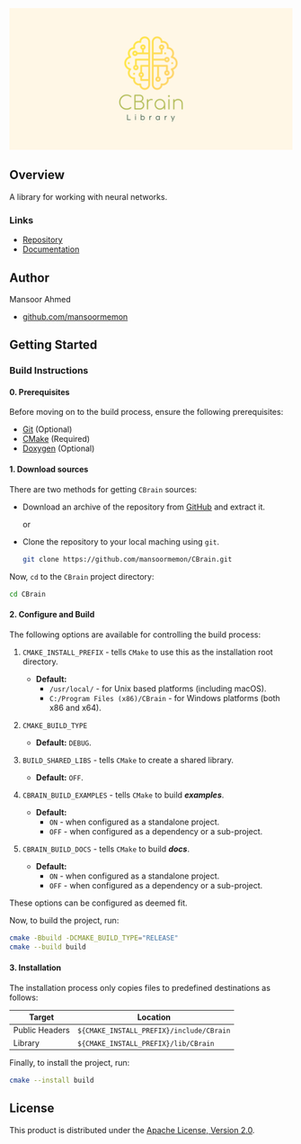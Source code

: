 ![](res/images/cover.png)

## Overview

A library for working with neural networks.

### Links

- [Repository](https://github.com/mansoormemon/CBrain)
- [Documentation](https://mansoormemon.github.io/CBrain)

## Author

Mansoor Ahmed

- [github.com/mansoormemon](https://github.com/mansoormemon)

## Getting Started

### Build Instructions

#### 0. Prerequisites

Before moving on to the build process, ensure the following prerequisites:

- [Git](https://git-scm.com/) (Optional)
- [CMake](https://cmake.org/) (Required)
- [Doxygen](https://www.doxygen.nl/index.html) (Optional)

#### 1. Download sources

There are two methods for getting `CBrain` sources:

- Download an archive of the repository from [GitHub](https://github.com/mansoormemon/CBrain) and extract it.

  or

- Clone the repository to your local maching using `git`.

  ```bash
  git clone https://github.com/mansoormemon/CBrain.git
  ```

Now, `cd` to the `CBrain` project directory:

```bash
cd CBrain
```

#### 2. Configure and Build

The following options are available for controlling the build process:

1. `CMAKE_INSTALL_PREFIX` - tells `CMake` to use this as the installation root directory.
    - **Default:**
        - `/usr/local/` - for Unix based platforms (including macOS).
        - `C:/Program Files (x86)/CBrain` - for Windows platforms (both x86 and x64).

2. `CMAKE_BUILD_TYPE`
    - **Default:** `DEBUG`.

3. `BUILD_SHARED_LIBS` - tells `CMake` to create a shared library.
    - **Default:** `OFF`.

4. `CBRAIN_BUILD_EXAMPLES` - tells `CMake` to build ***examples***.
    - **Default:**
        - `ON` - when configured as a standalone project.
        - `OFF` - when configured as a dependency or a sub-project.
    
5. `CBRAIN_BUILD_DOCS` - tells `CMake` to build ***docs***.
    - **Default:**
      - `ON` - when configured as a standalone project.
      - `OFF` - when configured as a dependency or a sub-project.

These options can be configured as deemed fit.

Now, to build the project, run:

```bash
cmake -Bbuild -DCMAKE_BUILD_TYPE="RELEASE"
cmake --build build
```

#### 3. Installation

The installation process only copies files to predefined destinations as follows:

| Target         | Location                                 |
| -------------- | ---------------------------------------- |
| Public Headers | `${CMAKE_INSTALL_PREFIX}/include/CBrain` |
| Library        | `${CMAKE_INSTALL_PREFIX}/lib/CBrain`     |

Finally, to install the project, run:

```bash
cmake --install build
```

## License

This product is distributed under the [Apache License, Version 2.0](https://www.apache.org/licenses/LICENSE-2.0).
